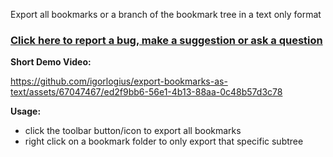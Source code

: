 Export all bookmarks or a branch of the bookmark tree in a text only format

### [Click here to report a bug, make a suggestion or ask a question](https://github.com/igorlogius/igorlogius/issues/new/choose)

<b>Short Demo Video:</b>

https://github.com/igorlogius/export-bookmarks-as-text/assets/67047467/ed2f9bb6-56e1-4b13-88aa-0c48b57d3c78

<b>Usage:</b>
<ul>
  <li>click the toolbar button/icon to export all bookmarks</li>
  <li>right click on a bookmark folder to only export that specific subtree</li>
</ul>
